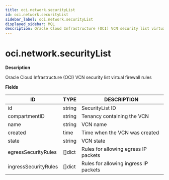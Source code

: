 ```yaml
---
title: oci.network.securityList
id: oci.network.securityList
sidebar_label: oci.network.securityList
displayed_sidebar: MQL
description: Oracle Cloud Infrastructure (OCI) VCN security list virtual firewall rules
---
```


# oci.network.securityList

**Description**

Oracle Cloud Infrastructure (OCI) VCN security list virtual firewall rules

**Fields**

| ID                   | TYPE           | DESCRIPTION                           |
| -------------------- | -------------- | ------------------------------------- |
| id                   | string         | SecurityList ID                       |
| compartmentID        | string         | Tenancy containing the VCN            |
| name                 | string         | VCN name                              |
| created              | time           | Time when the VCN was created         |
| state                | string         | VCN state                             |
| egressSecurityRules  | &#91;&#93;dict | Rules for allowing egress IP packets  |
| ingressSecurityRules | &#91;&#93;dict | Rules for allowing ingress IP packets |
